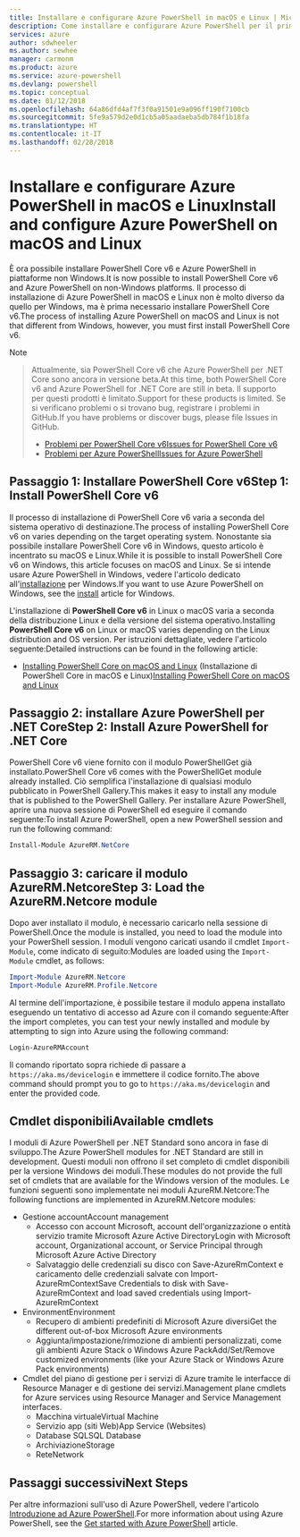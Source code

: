 ```yaml
---
title: Installare e configurare Azure PowerShell in macOS e Linux | Microsoft Docs
description: Come installare e configurare Azure PowerShell per il primo uso in macOS e Linux.
services: azure
author: sdwheeler
ms.author: sewhee
manager: carmonm
ms.product: azure
ms.service: azure-powershell
ms.devlang: powershell
ms.topic: conceptual
ms.date: 01/12/2018
ms.openlocfilehash: 64a86dfd4af7f3f0a91501e9a096ff190f7100cb
ms.sourcegitcommit: 5fe9a579d2e0d1cb5a05aadaeba5db784f1b18fa
ms.translationtype: HT
ms.contentlocale: it-IT
ms.lasthandoff: 02/28/2018
---
```

# <a name="install-and-configure-azure-powershell-on-macos-and-linux"></a><span data-ttu-id="33639-103">Installare e configurare Azure PowerShell in macOS e Linux</span><span class="sxs-lookup"><span data-stu-id="33639-103">Install and configure Azure PowerShell on macOS and Linux</span></span>

<span data-ttu-id="33639-104">È ora possibile installare PowerShell Core v6 e Azure PowerShell in piattaforme non Windows.</span><span class="sxs-lookup"><span data-stu-id="33639-104">It is now possible to install PowerShell Core v6 and Azure PowerShell on non-Windows platforms.</span></span>
<span data-ttu-id="33639-105">Il processo di installazione di Azure PowerShell in macOS e Linux non è molto diverso da quello per Windows, ma è prima necessario installare PowerShell Core v6.</span><span class="sxs-lookup"><span data-stu-id="33639-105">The process of installing Azure PowerShell on macOS and Linux is not that different from Windows, however, you must first install PowerShell Core v6.</span></span>

> [!NOTE]

> <span data-ttu-id="33639-106">Attualmente, sia PowerShell Core v6 che Azure PowerShell per .NET Core sono ancora in versione beta.</span><span class="sxs-lookup"><span data-stu-id="33639-106">At this time, both PowerShell Core v6 and Azure PowerShell for .NET Core are still in beta.</span></span>
> <span data-ttu-id="33639-107">Il supporto per questi prodotti è limitato.</span><span class="sxs-lookup"><span data-stu-id="33639-107">Support for these products is limited.</span></span> <span data-ttu-id="33639-108">Se si verificano problemi o si trovano bug, registrare i problemi in GitHub.</span><span class="sxs-lookup"><span data-stu-id="33639-108">If you have problems or discover bugs, please file Issues in GitHub.</span></span>
>
> * [<span data-ttu-id="33639-109">Problemi per PowerShell Core v6</span><span class="sxs-lookup"><span data-stu-id="33639-109">Issues for PowerShell Core v6</span></span>](https://github.com/PowerShell/PowerShell/issues)
> * [<span data-ttu-id="33639-110">Problemi per Azure PowerShell</span><span class="sxs-lookup"><span data-stu-id="33639-110">Issues for Azure PowerShell</span></span>](https://github.com/azure/azure-docs-powershell/issues)

## <a name="step-1-install-powershell-core-v6"></a><span data-ttu-id="33639-111">Passaggio 1: Installare PowerShell Core v6</span><span class="sxs-lookup"><span data-stu-id="33639-111">Step 1: Install PowerShell Core v6</span></span>

<span data-ttu-id="33639-112">Il processo di installazione di PowerShell Core v6 varia a seconda del sistema operativo di destinazione.</span><span class="sxs-lookup"><span data-stu-id="33639-112">The process of installing PowerShell Core v6 on varies depending on the target operating system.</span></span>
<span data-ttu-id="33639-113">Nonostante sia possibile installare PowerShell Core v6 in Windows, questo articolo è incentrato su macOS e Linux.</span><span class="sxs-lookup"><span data-stu-id="33639-113">While it is possible to install PowerShell Core v6 on Windows, this article focuses on macOS and Linux.</span></span> <span data-ttu-id="33639-114">Se si intende usare Azure PowerShell in Windows, vedere l'articolo dedicato all'[installazione](./install-azurerm-ps.md) per Windows.</span><span class="sxs-lookup"><span data-stu-id="33639-114">If you want to use Azure PowerShell on Windows, see the [install](./install-azurerm-ps.md) article for Windows.</span></span>

<span data-ttu-id="33639-115">L'installazione di **PowerShell Core v6** in Linux o macOS varia a seconda della distribuzione Linux e della versione del sistema operativo.</span><span class="sxs-lookup"><span data-stu-id="33639-115">Installing **PowerShell Core v6** on Linux or macOS varies depending on the Linux distribution and OS version.</span></span>
<span data-ttu-id="33639-116">Per istruzioni dettagliate, vedere l'articolo seguente:</span><span class="sxs-lookup"><span data-stu-id="33639-116">Detailed instructions can be found in the following article:</span></span>

- <span data-ttu-id="33639-117">[Installing PowerShell Core on macOS and Linux](/powershell/scripting/setup/installing-powershell-core-on-macos-and-linux) (Installazione di PowerShell Core in macOS e Linux)</span><span class="sxs-lookup"><span data-stu-id="33639-117">[Installing PowerShell Core on macOS and Linux](/powershell/scripting/setup/installing-powershell-core-on-macos-and-linux)</span></span>

## <a name="step-2-install-azure-powershell-for-net-core"></a><span data-ttu-id="33639-118">Passaggio 2: installare Azure PowerShell per .NET Core</span><span class="sxs-lookup"><span data-stu-id="33639-118">Step 2: Install Azure PowerShell for .NET Core</span></span>

<span data-ttu-id="33639-119">PowerShell Core v6 viene fornito con il modulo PowerShellGet già installato.</span><span class="sxs-lookup"><span data-stu-id="33639-119">PowerShell Core v6 comes with the PowerShellGet module already installed.</span></span> <span data-ttu-id="33639-120">Ciò semplifica l'installazione di qualsiasi modulo pubblicato in PowerShell Gallery.</span><span class="sxs-lookup"><span data-stu-id="33639-120">This makes it easy to install any module that is published to the PowerShell Gallery.</span></span> <span data-ttu-id="33639-121">Per installare Azure PowerShell, aprire una nuova sessione di PowerShell ed eseguire il comando seguente:</span><span class="sxs-lookup"><span data-stu-id="33639-121">To install Azure PowerShell, open a new PowerShell session and run the following command:</span></span>

```powershell
Install-Module AzureRM.NetCore
```

## <a name="step-3-load-the-azurermnetcore-module"></a><span data-ttu-id="33639-122">Passaggio 3: caricare il modulo AzureRM.Netcore</span><span class="sxs-lookup"><span data-stu-id="33639-122">Step 3: Load the AzureRM.Netcore module</span></span>

<span data-ttu-id="33639-123">Dopo aver installato il modulo, è necessario caricarlo nella sessione di PowerShell.</span><span class="sxs-lookup"><span data-stu-id="33639-123">Once the module is installed, you need to load the module into your PowerShell session.</span></span> <span data-ttu-id="33639-124">I moduli vengono caricati usando il cmdlet `Import-Module`, come indicato di seguito:</span><span class="sxs-lookup"><span data-stu-id="33639-124">Modules are loaded using the `Import-Module` cmdlet, as follows:</span></span>

```powershell
Import-Module AzureRM.Netcore
Import-Module AzureRM.Profile.Netcore
```

<span data-ttu-id="33639-125">Al termine dell'importazione, è possibile testare il modulo appena installato eseguendo un tentativo di accesso ad Azure con il comando seguente:</span><span class="sxs-lookup"><span data-stu-id="33639-125">After the import completes, you can test your newly installed and module by attempting to sign into Azure using the following command:</span></span>

```powershell
Login-AzureRMAccount
```

<span data-ttu-id="33639-126">Il comando riportato sopra richiede di passare a `https://aka.ms/devicelogin` e immettere il codice fornito.</span><span class="sxs-lookup"><span data-stu-id="33639-126">The above command should prompt you to go to `https://aka.ms/devicelogin` and enter the provided code.</span></span>

## <a name="available-cmdlets"></a><span data-ttu-id="33639-127">Cmdlet disponibili</span><span class="sxs-lookup"><span data-stu-id="33639-127">Available cmdlets</span></span>

<span data-ttu-id="33639-128">I moduli di Azure PowerShell per .NET Standard sono ancora in fase di sviluppo.</span><span class="sxs-lookup"><span data-stu-id="33639-128">The Azure PowerShell modules for .NET Standard are still in development.</span></span> <span data-ttu-id="33639-129">Questi moduli non offrono il set completo di cmdlet disponibili per la versione Windows dei moduli.</span><span class="sxs-lookup"><span data-stu-id="33639-129">These modules do not provide the full set of cmdlets that are available for the Windows version of the modules.</span></span> <span data-ttu-id="33639-130">Le funzioni seguenti sono implementate nei moduli AzureRM.Netcore:</span><span class="sxs-lookup"><span data-stu-id="33639-130">The following functions are implemented in AzureRM.Netcore modules:</span></span>

* <span data-ttu-id="33639-131">Gestione account</span><span class="sxs-lookup"><span data-stu-id="33639-131">Account management</span></span>
  - <span data-ttu-id="33639-132">Accesso con account Microsoft, account dell'organizzazione o entità servizio tramite Microsoft Azure Active Directory</span><span class="sxs-lookup"><span data-stu-id="33639-132">Login with Microsoft account, Organizational account, or Service Principal through Microsoft Azure Active Directory</span></span>
  - <span data-ttu-id="33639-133">Salvataggio delle credenziali su disco con Save-AzureRmContext e caricamento delle credenziali salvate con Import-AzureRmContext</span><span class="sxs-lookup"><span data-stu-id="33639-133">Save Credentials to disk with Save-AzureRmContext and load saved credentials using Import-AzureRmContext</span></span>
* <span data-ttu-id="33639-134">Environment</span><span class="sxs-lookup"><span data-stu-id="33639-134">Environment</span></span>
  - <span data-ttu-id="33639-135">Recupero di ambienti predefiniti di Microsoft Azure diversi</span><span class="sxs-lookup"><span data-stu-id="33639-135">Get the different out-of-box Microsoft Azure environments</span></span>
  - <span data-ttu-id="33639-136">Aggiunta/impostazione/rimozione di ambienti personalizzati, come gli ambienti Azure Stack o Windows Azure Pack</span><span class="sxs-lookup"><span data-stu-id="33639-136">Add/Set/Remove customized environments (like your Azure Stack or Windows Azure Pack environments)</span></span>
* <span data-ttu-id="33639-137">Cmdlet del piano di gestione per i servizi di Azure tramite le interfacce di Resource Manager e di gestione dei servizi.</span><span class="sxs-lookup"><span data-stu-id="33639-137">Management plane cmdlets for Azure services using Resource Manager and Service Management interfaces.</span></span>
  - <span data-ttu-id="33639-138">Macchina virtuale</span><span class="sxs-lookup"><span data-stu-id="33639-138">Virtual Machine</span></span>
  - <span data-ttu-id="33639-139">Servizio app (siti Web)</span><span class="sxs-lookup"><span data-stu-id="33639-139">App Service (Websites)</span></span>
  - <span data-ttu-id="33639-140">Database SQL</span><span class="sxs-lookup"><span data-stu-id="33639-140">SQL Database</span></span>
  - <span data-ttu-id="33639-141">Archiviazione</span><span class="sxs-lookup"><span data-stu-id="33639-141">Storage</span></span>
  - <span data-ttu-id="33639-142">Rete</span><span class="sxs-lookup"><span data-stu-id="33639-142">Network</span></span>

## <a name="next-steps"></a><span data-ttu-id="33639-143">Passaggi successivi</span><span class="sxs-lookup"><span data-stu-id="33639-143">Next Steps</span></span>

<span data-ttu-id="33639-144">Per altre informazioni sull'uso di Azure PowerShell, vedere l'articolo [Introduzione ad Azure PowerShell](get-started-azureps.md).</span><span class="sxs-lookup"><span data-stu-id="33639-144">For more information about using Azure PowerShell, see the [Get started with Azure PowerShell](get-started-azureps.md) article.</span></span>
